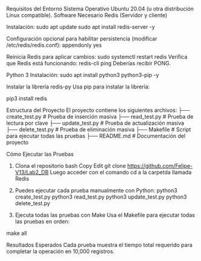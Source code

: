 Requisitos del Entorno
Sistema Operativo
Ubuntu 20.04 (u otra distribución Linux compatible).
Software Necesario
Redis (Servidor y cliente)

Instalación:
sudo apt update
sudo apt install redis-server -y

Configuración opcional para habilitar persistencia (modificar /etc/redis/redis.conf):
appendonly yes

Reinicia Redis para aplicar cambios:
sudo systemctl restart redis
Verifica que Redis está funcionando:
redis-cli ping
Deberías recibir PONG.

Python 3
Instalación:
sudo apt install python3 python3-pip -y

Instalar la librería redis-py
Usa pip para instalar la librería:

pip3 install redis

Estructura del Proyecto
El proyecto contiene los siguientes archivos:
├── create_test.py        # Prueba de inserción masiva
├── read_test.py          # Prueba de lectura por clave
├── update_test.py        # Prueba de actualización masiva
├── delete_test.py        # Prueba de eliminación masiva
├── Makefile              # Script para ejecutar todas las pruebas
├── README.md             # Documentación del proyecto

Cómo Ejecutar las Pruebas
1. Clona el repositorio
bash
Copy
Edit
git clone https://github.com/Felipe-V13/Lab2_DB
Luego acceder con el comando cd a la carpetda llamada Redis

2. Puedes ejecutar cada prueba manualmente con Python:
python3 create_test.py
python3 read_test.py
python3 update_test.py
python3 delete_test.py

3. Ejecuta todas las pruebas con Make
Usa el Makefile para ejecutar todas las pruebas en orden:

make all

Resultados Esperados
Cada prueba muestra el tiempo total requerido para completar la operación en 10,000 registros.